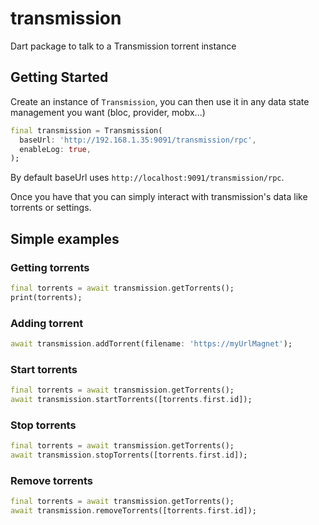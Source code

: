 # transmission

Dart package to talk to a Transmission torrent instance

## Getting Started

Create an instance of `Transmission`, you can then use it in any data state management you want (bloc, provider, mobx...)

```dart
final transmission = Transmission(
  baseUrl: 'http://192.168.1.35:9091/transmission/rpc',
  enableLog: true,
);
``` 

By default baseUrl uses `http://localhost:9091/transmission/rpc`.

Once you have that you can simply interact with transmission's data like torrents or settings.

## Simple examples

### Getting torrents

```dart
final torrents = await transmission.getTorrents();
print(torrents);
``` 

### Adding torrent

```dart
await transmission.addTorrent(filename: 'https://myUrlMagnet');
``` 

### Start torrents

```dart
final torrents = await transmission.getTorrents();
await transmission.startTorrents([torrents.first.id]);
```

### Stop torrents

```dart
final torrents = await transmission.getTorrents();
await transmission.stopTorrents([torrents.first.id]);
``` 

### Remove torrents

```dart
final torrents = await transmission.getTorrents();
await transmission.removeTorrents([torrents.first.id]);
``` 